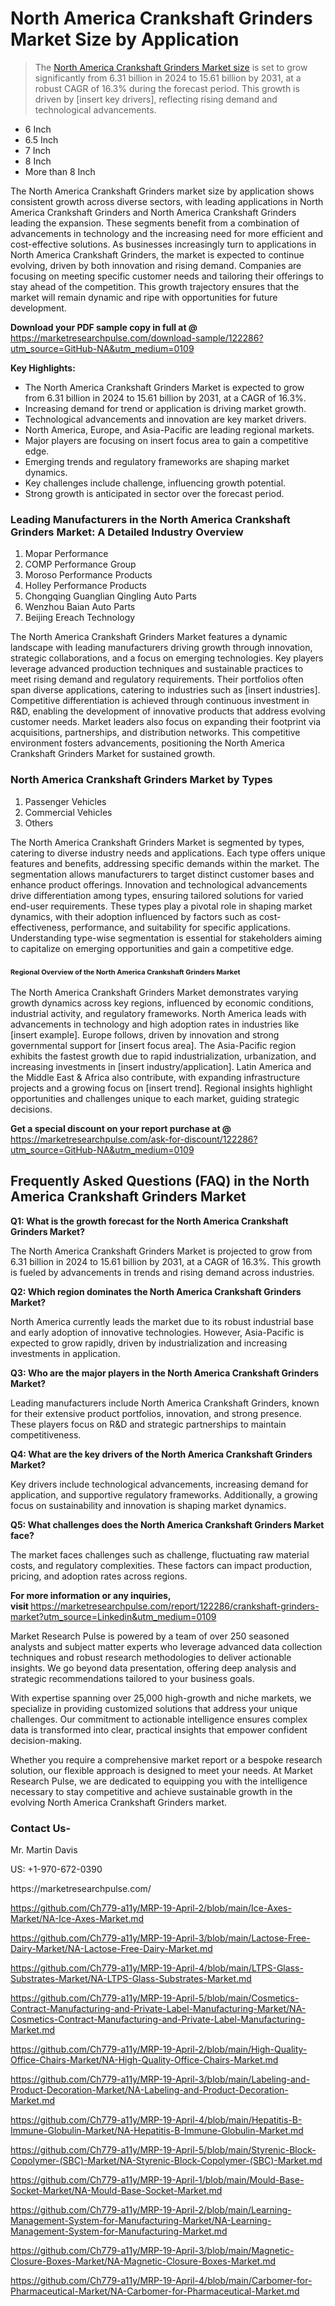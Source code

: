 <h1>North America Crankshaft Grinders Market&nbsp;Size by Application</h1><blockquote><p>The <a href="https://marketresearchpulse.com/download-sample/122286?utm_source=GitHub-NA&amp;utm_medium=0109">North America Crankshaft Grinders Market size</a> is set to grow significantly from 6.31 billion in 2024 to 15.61 billion by 2031, at a robust CAGR of 16.3% during the forecast period. This growth is driven by [insert key drivers], reflecting rising demand and technological advancements.</p></blockquote><ul><li>6 Inch<li> 6.5 Inch<li> 7 Inch<li> 8 Inch<li> More than 8 Inch</li></ul><p>The North America Crankshaft Grinders market size by application shows consistent growth across diverse sectors, with leading applications in North America Crankshaft Grinders and North America Crankshaft Grinders leading the expansion. These segments benefit from a combination of advancements in technology and the increasing need for more efficient and cost-effective solutions. As businesses increasingly turn to applications in North America Crankshaft Grinders, the market is expected to continue evolving, driven by both innovation and rising demand. Companies are focusing on meeting specific customer needs and tailoring their offerings to stay ahead of the competition. This growth trajectory ensures that the market will remain dynamic and ripe with opportunities for future development.</p><p><strong>Download your PDF sample copy in full at @ </strong><a href="https://marketresearchpulse.com/download-sample/122286?utm_source=GitHub-NA&amp;utm_medium=0109">https://marketresearchpulse.com/download-sample/122286?utm_source=GitHub-NA&amp;utm_medium=0109</a></p><p><strong>Key Highlights: </strong></p><ul><li>The North America Crankshaft Grinders Market is expected to grow from 6.31 billion in 2024 to 15.61 billion by 2031, at a CAGR of 16.3%.</li><li>Increasing demand for trend or application is driving market growth.</li><li>Technological advancements and innovation are key market drivers.</li><li>North America, Europe, and Asia-Pacific are leading regional markets.</li><li>Major players are focusing on insert focus area to gain a competitive edge.</li><li>Emerging trends and regulatory frameworks are shaping market dynamics.</li><li>Key challenges include challenge, influencing growth potential.</li><li>Strong growth is anticipated in sector over the forecast period.</li></ul><h3>Leading Manufacturers in the North America Crankshaft Grinders Market: A Detailed Industry Overview</h3><ol><li>Mopar Performance</li><li>COMP Performance Group</li><li>Moroso Performance Products</li><li>Holley Performance Products</li><li>Chongqing Guanglian Qingling Auto Parts</li><li>Wenzhou Baian Auto Parts</li><li>Beijing Ereach Technology</li></ol><div class="flex max-w-full flex-col flex-grow"><div class="min-h-8 text-message flex w-full flex-col items-end gap-2 whitespace-normal break-words [.text-message+&amp;]:mt-5" dir="auto" data-message-author-role="assistant" data-message-id="fd8432e4-4910-450d-b182-61b7bfb0a01f" data-message-model-slug="gpt-4o"><div class="flex w-full flex-col gap-1 empty:hidden first:pt-[3px]"><div class="markdown prose w-full break-words dark:prose-invert light"><p>The North America Crankshaft Grinders Market features a dynamic landscape with leading manufacturers driving growth through innovation, strategic collaborations, and a focus on emerging technologies. Key players leverage advanced production techniques and sustainable practices to meet rising demand and regulatory requirements. Their portfolios often span diverse applications, catering to industries such as [insert industries]. Competitive differentiation is achieved through continuous investment in R&amp;D, enabling the development of innovative products that address evolving customer needs. Market leaders also focus on expanding their footprint via acquisitions, partnerships, and distribution networks. This competitive environment fosters advancements, positioning the North America Crankshaft Grinders Market for sustained growth.</p></div></div></div></div><h3>North America Crankshaft Grinders Market by Types</h3><ol><li>Passenger Vehicles<li> Commercial Vehicles<li> Others</li></ol><div class="flex max-w-full flex-col flex-grow"><div class="min-h-8 text-message flex w-full flex-col items-end gap-2 whitespace-normal break-words [.text-message+&amp;]:mt-5" dir="auto" data-message-author-role="assistant" data-message-id="084470be-0bb7-4664-bddf-5156b4f41249" data-message-model-slug="gpt-4o-mini"><div class="flex w-full flex-col gap-1 empty:hidden first:pt-[3px]"><div class="markdown prose w-full break-words dark:prose-invert light"><p>The North America Crankshaft Grinders Market is segmented by types, catering to diverse industry needs and applications. Each type offers unique features and benefits, addressing specific demands within the market. The segmentation allows manufacturers to target distinct customer bases and enhance product offerings. Innovation and technological advancements drive differentiation among types, ensuring tailored solutions for varied end-user requirements. These types play a pivotal role in shaping market dynamics, with their adoption influenced by factors such as cost-effectiveness, performance, and suitability for specific applications. Understanding type-wise segmentation is essential for stakeholders aiming to capitalize on emerging opportunities and gain a competitive edge.</p></div></div></div></div><h3><span style="font-size: 11px;">Regional Overview of the North America Crankshaft Grinders Market</span></h3><div class="flex max-w-full flex-col flex-grow"><div class="min-h-8 text-message flex w-full flex-col items-end gap-2 whitespace-normal break-words [.text-message+&amp;]:mt-5" dir="auto" data-message-author-role="assistant" data-message-id="e9038762-ce64-4e30-91c9-9bd413514231" data-message-model-slug="gpt-4o-mini"><div class="flex w-full flex-col gap-1 empty:hidden first:pt-[3px]"><div class="markdown prose w-full break-words dark:prose-invert light"><p>The North America Crankshaft Grinders Market demonstrates varying growth dynamics across key regions, influenced by economic conditions, industrial activity, and regulatory frameworks. North America leads with advancements in technology and high adoption rates in industries like [insert example]. Europe follows, driven by innovation and strong governmental support for [insert focus area]. The Asia-Pacific region exhibits the fastest growth due to rapid industrialization, urbanization, and increasing investments in [insert industry/application]. Latin America and the Middle East &amp; Africa also contribute, with expanding infrastructure projects and a growing focus on [insert trend]. Regional insights highlight opportunities and challenges unique to each market, guiding strategic decisions.</p></div></div></div></div><p><strong>Get a special discount on your report purchase at @ </strong><a href="https://marketresearchpulse.com/ask-for-discount/122286?utm_source=GitHub-NA&amp;utm_medium=0109">https://marketresearchpulse.com/ask-for-discount/122286?utm_source=GitHub-NA&amp;utm_medium=0109</a></p><h2>Frequently Asked Questions (FAQ) in the North America Crankshaft Grinders Market</h2><p><strong>Q1: What is the growth forecast for the North America Crankshaft Grinders Market?</strong></p><p>The North America Crankshaft Grinders Market is projected to grow from 6.31 billion in 2024 to 15.61 billion by 2031, at a CAGR of 16.3%. This growth is fueled by advancements in trends and rising demand across industries.</p><p><strong>Q2: Which region dominates the North America Crankshaft Grinders Market?</strong></p><p>North America currently leads the market due to its robust industrial base and early adoption of innovative technologies. However, Asia-Pacific is expected to grow rapidly, driven by industrialization and increasing investments in application.</p><p><strong>Q3: Who are the major players in the North America Crankshaft Grinders Market?</strong></p><p>Leading manufacturers include North America Crankshaft Grinders, known for their extensive product portfolios, innovation, and strong presence. These players focus on R&amp;D and strategic partnerships to maintain competitiveness.</p><p><strong>Q4: What are the key drivers of the North America Crankshaft Grinders Market?</strong></p><p>Key drivers include technological advancements, increasing demand for application, and supportive regulatory frameworks. Additionally, a growing focus on sustainability and innovation is shaping market dynamics.</p><p><strong>Q5: What challenges does the North America Crankshaft Grinders Market face?</strong></p><p>The market faces challenges such as challenge, fluctuating raw material costs, and regulatory complexities. These factors can impact production, pricing, and adoption rates across regions.</p><p><strong>For more information or any inquiries, visit&nbsp;</strong><a href="https://marketresearchpulse.com/report/122286/crankshaft-grinders-market?utm_source=Linkedin&utm_medium=0109">https://marketresearchpulse.com/report/122286/crankshaft-grinders-market?utm_source=Linkedin&utm_medium=0109</a></p><p>Market Research Pulse is powered by a team of over 250 seasoned analysts and subject matter experts who leverage advanced data collection techniques and robust research methodologies to deliver actionable insights. We go beyond data presentation, offering deep analysis and strategic recommendations tailored to your business goals.</p><p>With expertise spanning over 25,000 high-growth and niche markets, we specialize in providing customized solutions that address your unique challenges. Our commitment to actionable intelligence ensures complex data is transformed into clear, practical insights that empower confident decision-making.</p><p>Whether you require a comprehensive market report or a bespoke research solution, our flexible approach is designed to meet your needs. At Market Research Pulse, we are dedicated to equipping you with the intelligence necessary to stay competitive and achieve sustainable growth in the evolving North America Crankshaft Grinders market.</p><h3><strong>Contact Us-</strong></h3><p>Mr. Martin Davis</p><p>US: +1-970-672-0390</p><p>https://marketresearchpulse.com/</p><p><a href="https://github.com/Ch779-a11y/MRP-19-April-2/blob/main/Ice-Axes-Market/NA-Ice-Axes-Market.md">https://github.com/Ch779-a11y/MRP-19-April-2/blob/main/Ice-Axes-Market/NA-Ice-Axes-Market.md</a></p><p><a href="https://github.com/Ch779-a11y/MRP-19-April-3/blob/main/Lactose-Free-Dairy-Market/NA-Lactose-Free-Dairy-Market.md">https://github.com/Ch779-a11y/MRP-19-April-3/blob/main/Lactose-Free-Dairy-Market/NA-Lactose-Free-Dairy-Market.md</a></p><p><a href="https://github.com/Ch779-a11y/MRP-19-April-4/blob/main/LTPS-Glass-Substrates-Market/NA-LTPS-Glass-Substrates-Market.md">https://github.com/Ch779-a11y/MRP-19-April-4/blob/main/LTPS-Glass-Substrates-Market/NA-LTPS-Glass-Substrates-Market.md</a></p><p><a href="https://github.com/Ch779-a11y/MRP-19-April-5/blob/main/Cosmetics-Contract-Manufacturing-and-Private-Label-Manufacturing-Market/NA-Cosmetics-Contract-Manufacturing-and-Private-Label-Manufacturing-Market.md">https://github.com/Ch779-a11y/MRP-19-April-5/blob/main/Cosmetics-Contract-Manufacturing-and-Private-Label-Manufacturing-Market/NA-Cosmetics-Contract-Manufacturing-and-Private-Label-Manufacturing-Market.md</a></p><p><a href="https://github.com/Ch779-a11y/MRP-19-April-2/blob/main/High-Quality-Office-Chairs-Market/NA-High-Quality-Office-Chairs-Market.md">https://github.com/Ch779-a11y/MRP-19-April-2/blob/main/High-Quality-Office-Chairs-Market/NA-High-Quality-Office-Chairs-Market.md</a></p><p><a href="https://github.com/Ch779-a11y/MRP-19-April-3/blob/main/Labeling-and-Product-Decoration-Market/NA-Labeling-and-Product-Decoration-Market.md">https://github.com/Ch779-a11y/MRP-19-April-3/blob/main/Labeling-and-Product-Decoration-Market/NA-Labeling-and-Product-Decoration-Market.md</a></p><p><a href="https://github.com/Ch779-a11y/MRP-19-April-4/blob/main/Hepatitis-B-Immune-Globulin-Market/NA-Hepatitis-B-Immune-Globulin-Market.md">https://github.com/Ch779-a11y/MRP-19-April-4/blob/main/Hepatitis-B-Immune-Globulin-Market/NA-Hepatitis-B-Immune-Globulin-Market.md</a></p><p><a href="https://github.com/Ch779-a11y/MRP-19-April-5/blob/main/Styrenic-Block-Copolymer-(SBC)-Market/NA-Styrenic-Block-Copolymer-(SBC)-Market.md">https://github.com/Ch779-a11y/MRP-19-April-5/blob/main/Styrenic-Block-Copolymer-(SBC)-Market/NA-Styrenic-Block-Copolymer-(SBC)-Market.md</a></p><p><a href="https://github.com/Ch779-a11y/MRP-19-April-1/blob/main/Mould-Base-Socket-Market/NA-Mould-Base-Socket-Market.md">https://github.com/Ch779-a11y/MRP-19-April-1/blob/main/Mould-Base-Socket-Market/NA-Mould-Base-Socket-Market.md</a></p><p><a href="https://github.com/Ch779-a11y/MRP-19-April-2/blob/main/Learning-Management-System-for-Manufacturing-Market/NA-Learning-Management-System-for-Manufacturing-Market.md">https://github.com/Ch779-a11y/MRP-19-April-2/blob/main/Learning-Management-System-for-Manufacturing-Market/NA-Learning-Management-System-for-Manufacturing-Market.md</a></p><p><a href="https://github.com/Ch779-a11y/MRP-19-April-3/blob/main/Magnetic-Closure-Boxes-Market/NA-Magnetic-Closure-Boxes-Market.md">https://github.com/Ch779-a11y/MRP-19-April-3/blob/main/Magnetic-Closure-Boxes-Market/NA-Magnetic-Closure-Boxes-Market.md</a></p><p><a href="https://github.com/Ch779-a11y/MRP-19-April-4/blob/main/Carbomer-for-Pharmaceutical-Market/NA-Carbomer-for-Pharmaceutical-Market.md">https://github.com/Ch779-a11y/MRP-19-April-4/blob/main/Carbomer-for-Pharmaceutical-Market/NA-Carbomer-for-Pharmaceutical-Market.md</a></p>
